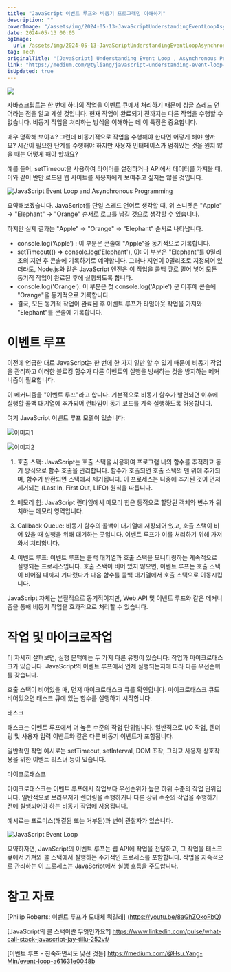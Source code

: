 ```yaml
---
title: "JavaScript 이벤트 루프와 비동기 프로그래밍 이해하기"
description: ""
coverImage: "/assets/img/2024-05-13-JavaScriptUnderstandingEventLoopAsynchronousProgramming_0.png"
date: 2024-05-13 00:05
ogImage: 
  url: /assets/img/2024-05-13-JavaScriptUnderstandingEventLoopAsynchronousProgramming_0.png
tag: Tech
originalTitle: "[JavaScript] Understanding Event Loop , Asynchronous Programming"
link: "https://medium.com/@tyliang/javascript-understanding-event-loop-asynchronous-programming-30419d919eed"
isUpdated: true
---
```





<img src="/assets/img/2024-05-13-JavaScriptUnderstandingEventLoopAsynchronousProgramming_0.png" />

자바스크립트는 한 번에 하나의 작업을 이벤트 큐에서 처리하기 때문에 싱글 스레드 언어라는 점을 알고 계실 것입니다. 현재 작업이 완료되기 전까지는 다른 작업을 수행할 수 없습니다. 비동기 작업을 처리하는 방식을 이해하는 데 이 특징은 중요합니다.

매우 명확해 보이죠? 그런데 비동기적으로 작업을 수행해야 한다면 어떻게 해야 할까요? 시간이 필요한 단계를 수행해야 하지만 사용자 인터페이스가 멈춰있는 것을 원치 않을 때는 어떻게 해야 할까요?

예를 들어, setTimeout을 사용하여 타이머를 설정하거나 API에서 데이터를 가져올 때, 이와 같이 반만 로드된 웹 사이트를 사용자에게 보여주고 싶지는 않을 것입니다.



![JavaScript Event Loop and Asynchronous Programming](/assets/img/2024-05-13-JavaScriptUnderstandingEventLoopAsynchronousProgramming_1.png)

요약해보겠습니다. JavaScript를 단일 스레드 언어로 생각할 때, 위 스니펫은 "Apple" → "Elephant" → "Orange" 순서로 로그를 남길 것으로 생각할 수 있습니다.

하지만 실제 결과는 "Apple" → "Orange" → "Elephant" 순서로 나타납니다.

- console.log(‘Apple’) : 이 부분은 콘솔에 "Apple"을 동기적으로 기록합니다.
- setTimeout(() => console.log('Elephant'), 0): 이 부분은 "Elephant"를 0밀리초의 지연 후 콘솔에 기록하기로 예약합니다. 그러나 지연이 0밀리초로 지정되어 있더라도, Node.js와 같은 JavaScript 엔진은 이 작업을 콜백 큐로 밀어 넣어 모든 동기적 작업이 완료된 후에 실행되도록 합니다.
- console.log('Orange'): 이 부분은 첫 console.log('Apple') 문 이후에 콘솔에 "Orange"을 동기적으로 기록합니다.
- 결국, 모든 동기적 작업이 완료된 후 이벤트 루프가 타임아웃 작업을 가져와 "Elephant"를 콘솔에 기록합니다.



# 이벤트 루프

이전에 언급한 대로 JavaScript는 한 번에 한 가지 일만 할 수 있기 때문에 비동기 작업을 관리하고 이러한 블로킹 함수가 다른 이벤트의 실행을 방해하는 것을 방지하는 메커니즘이 필요합니다.

이 메커니즘을 "이벤트 루프"라고 합니다. 기본적으로 비동기 함수가 발견되면 이후에 실행할 콜백 대기열에 추가되어 런타임이 동기 코드를 계속 실행하도록 허용합니다.

여기 JavaScript 이벤트 루프 모델이 있습니다:



![이미지1](/assets/img/2024-05-13-JavaScriptUnderstandingEventLoopAsynchronousProgramming_2.png)

![이미지2](/assets/img/2024-05-13-JavaScriptUnderstandingEventLoopAsynchronousProgramming_3.png)

1. 호출 스택:
JavaScript는 호출 스택을 사용하여 프로그램 내의 함수를 추적하고 동기 방식으로 함수 호출을 관리합니다. 함수가 호출되면 호출 스택의 맨 위에 추가되며, 함수가 반환되면 스택에서 제거됩니다. 이 프로세스는 나중에 추가된 것이 먼저 제거되는 (Last In, First Out, LIFO) 원칙을 따릅니다.

2. 메모리 힙:
JavaScript 런타임에서 메모리 힙은 동적으로 할당된 객체와 변수가 위치하는 메모리 영역입니다.



3. Callback Queue:
비동기 함수의 콜백이 대기열에 저장되어 있고, 호출 스택이 비어 있을 때 실행을 위해 대기하는 곳입니다. 이벤트 루프가 이를 처리하기 위해 가져와서 처리합니다.

4. 이벤트 루프:
이벤트 루프는 콜백 대기열과 호출 스택을 모니터링하는 계속적으로 실행되는 프로세스입니다. 호출 스택이 비어 있지 않으면, 이벤트 루프는 호출 스택이 비어질 때까지 기다렸다가 다음 함수를 콜백 대기열에서 호출 스택으로 이동시킵니다.

JavaScript 자체는 본질적으로 동기적이지만, Web API 및 이벤트 루프와 같은 메커니즘을 통해 비동기 작업을 효과적으로 처리할 수 있습니다.

# 작업 및 마이크로작업



더 자세히 살펴보면, 실행 문맥에는 두 가지 다른 유형이 있습니다: 작업과 마이크로태스크가 있습니다. JavaScript의 이벤트 루프에서 언제 실행되는지에 따라 다른 우선순위를 갖습니다.

호출 스택이 비어있을 때, 먼저 마이크로태스크 큐를 확인합니다. 마이크로태스크 큐도 비어있으면 태스크 큐에 있는 함수를 실행하기 시작합니다.

태스크

태스크는 이벤트 루프에서 더 높은 수준의 작업 단위입니다. 일반적으로 I/O 작업, 렌더링 및 사용자 입력 이벤트와 같은 다른 비동기 이벤트가 포함됩니다.



일반적인 작업 예시로는 setTimeout, setInterval, DOM 조작, 그리고 사용자 상호작용을 위한 이벤트 리스너 등이 있습니다.

마이크로태스크

마이크로태스크는 이벤트 루프에서 작업보다 우선순위가 높은 하위 수준의 작업 단위입니다. 일반적으로 브라우저가 렌더링을 수행하거나 다른 상위 수준의 작업을 수행하기 전에 실행되어야 하는 비동기 작업에 사용됩니다.

예시로는 프로미스(해결됨 또는 거부됨)과 변이 관찰자가 있습니다.



![JavaScript Event Loop](/assets/img/2024-05-13-JavaScriptUnderstandingEventLoopAsynchronousProgramming_4.png)

요약하자면, JavaScript의 이벤트 루프는 웹 API에 작업을 전달하고, 그 작업을 태스크 큐에서 가져와 콜 스택에서 실행하는 주기적인 프로세스를 포함합니다. 작업을 지속적으로 관리하는 이 프로세스는 JavaScript에서 실행 흐름을 주도합니다.

# 참고 자료

[Philip Roberts: 이벤트 루프가 도대체 뭐길래]
(https://youtu.be/8aGhZQkoFbQ)



[JavaScript의 콜 스택이란 무엇인가요?]
https://www.linkedin.com/pulse/what-call-stack-javascript-jay-tillu-252vf/

[이벤트 루프 - 친숙하면서도 낯선 것들]
https://medium.com/@Hsu.Yang-Min/event-loop-a61631e0048b